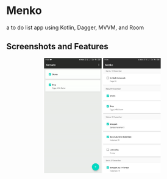 # Menko
a to do list app using Kotlin, Dagger, MVVM, and Room

## Screenshots and Features
<p align="center">
<img src="screenshots/homepage.gif" alt="homepage" width="30%"/>
<img src="screenshots/historyactivity.jpg" alt="homepage" width="30%"/>
</p>
